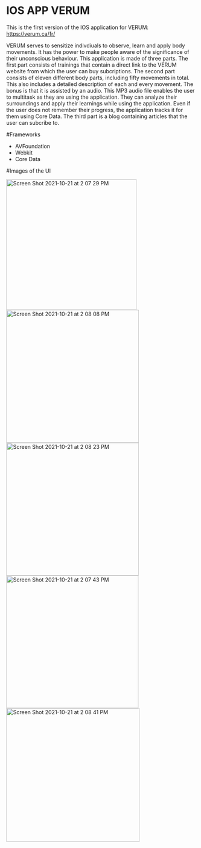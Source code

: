 # IOS APP VERUM 

This is the first version of the IOS application for VERUM: https://verum.ca/fr/ 

VERUM serves to sensitize indivdiuals to observe, learn and apply body movements. It has the power to make people aware of the significance of their unconscious behaviour.
This application is made of three parts. The first part consists of trainings that contain a direct link to the VERUM website from which the user can buy subcriptions. The second part consists of eleven different body parts, including fifty movements in total. This also includes a detailed description of each and every movement. The bonus is that it is assisted by an audio. This MP3 audio file enables the user to multitask as they are using the application. They can analyze their surroundings and apply their learnings while using the application. Even if the user does not remember their progress, the application tracks it for them using Core Data. The third part is a blog containing articles that the user can subcribe to.  

#Frameworks
- AVFoundation
- Webkit 
- Core Data

#Images of the UI 


<img width="345" alt="Screen Shot 2021-10-21 at 2 07 29 PM" src="https://user-images.githubusercontent.com/84879579/138339199-3a81d62c-8d5c-4ad3-9cae-18b62e72b071.png">

<img width="351" alt="Screen Shot 2021-10-21 at 2 08 08 PM" src="https://user-images.githubusercontent.com/84879579/138339809-60645257-fde5-487b-adfb-f5593261abb0.png">
<img width="351" alt="Screen Shot 2021-10-21 at 2 08 23 PM" src="https://user-images.githubusercontent.com/84879579/138339855-eafe34a2-b08b-4125-b9ba-82556bcb3635.png">
<img width="350" alt="Screen Shot 2021-10-21 at 2 07 43 PM" src="https://user-images.githubusercontent.com/84879579/138340138-81422358-fc3d-4fde-9402-fdbb9524d3c6.png">
<img width="353" alt="Screen Shot 2021-10-21 at 2 08 41 PM" src="https://user-images.githubusercontent.com/84879579/138340197-4205d0c5-3ac8-43fe-bb8f-a8f5d8daeeb4.png">
